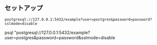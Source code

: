 ## セットアップ

```
postgresql://127.0.0.1:5432/example?user=postgres&password=password?sslmode=disable
```

psql "postgresql://127.0.0.1:5432/example?user=postgres&password=password&sslmode=disable
